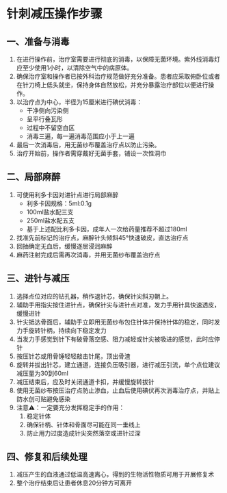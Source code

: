 # 针刺减压操作步骤

## 一、准备与消毒

1. 在进行操作前，治疗室需要进行彻底的消毒，以保障无菌环境。紫外线消毒灯应至少使用1小时，以清除空气中的病原体。
2. 确保治疗室和操作者已按外科治疗规范做好充分准备。患者应采取俯卧位或者在针刀椅上低头就坐，保持身体自然放松，并充分暴露治疗部位以便进行操作。
3. 以治疗点为中心，半径为15厘米进行碘伏消毒：
    - 干净侧向污染侧
    - 呈平行叠瓦形
    - 过程中不留空白区
    - 消毒三遍，每一遍消毒范围应小于上一遍
4. 最后一次消毒后，用无菌纱布覆盖治疗点以防止污染。
5. 治疗开始前，操作者需穿戴好无菌手套，铺设一次性洞巾

## 二、局部麻醉

1. 可使用利多卡因对进针点进行局部麻醉
    - 利多卡因规格：5ml:0.1g
    - 100ml盐水配三支
    - 250ml盐水配五支
    - 基于上述配比利多卡因，成年人一次给药量推荐不超过180ml
2. 找准先前标记的治疗点，麻醉针头倾斜45°快速破皮，直达治疗点
3. 回抽确定无血后，缓慢逐层浸润麻醉
4. 麻药注射完成后需再次消毒，并用无菌纱布覆盖治疗点

## 三、进针与减压

1. 选择点位对应的钻孔器，稍作退针芯，确保针尖斜刃朝上。
2. 辅助手用指尖按住进针点，确保针尖与进针点对准，发力手用针具快速透皮，缓慢进针
3. 针尖抵达骨面后，辅助手立即用无菌纱布包住针体并保持针体的稳定，同时发力手旋转针柄，持续向下稳定发力
4. 当发力手感觉到针下有破骨落空感、阻力减轻或针尖被吸进的感觉，此时应停针
5. 按压针芯或用骨锤轻轻敲击针尾，顶出骨渣
6. 旋转并拔出针芯，建立通道，连接负压吸引器，进行减压引流，单个点位建议减压量为30到60ml
7. 减压结束后，应及时关闭通道卡扣，并缓慢旋转拔针
8. 使用无菌纱布按压治疗点防止渗血，止血后使用碘伏再次消毒治疗点，并贴上防水创可贴避免感染
9. 注意⚠️：一定要充分发挥稳定手的作用：
    1. 稳定针体
    2. 确保针柄、针体和骨面尽可能在同一垂线上
    3. 防止用力过度造成针尖突然落空或进针过深

## 四、修复和后续处理

1. 减压产生的血液通过低温高速离心，得到的生物活性物质可用于开展修复术
2. 整个治疗结束后让患者休息20分钟方可离开
